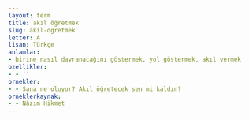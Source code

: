 ```yaml
---
layout: term
title: akıl öğretmek
slug: akil-ogretmek
letter: A
lisan: Türkçe
anlamlar:
- birine nasıl davranacağını göstermek, yol göstermek, akıl vermek
ozellikler:
- - ''
ornekler:
- - Sana ne oluyor? Akıl öğretecek sen mi kaldın?
orneklerkaynak:
- - Nâzım Hikmet
---
```

